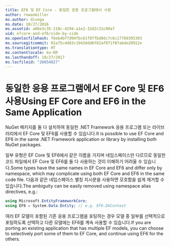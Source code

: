 ```yaml
---
title: EF6 및 EF Core - 동일한 응용 프로그램에서 사용
author: rowanmiller
ms.author: divega
ms.date: 10/27/2016
ms.assetid: a06e3c35-110c-4294-a1e2-32d2c31c90a7
uid: efcore-and-ef6/side-by-side
ms.openlocfilehash: f6eb4bf7d99fbc61f8ffbd0dc7c6c17789395303
ms.sourcegitcommit: 01a75cd483c1943ddd6f82af971f07abde20912e
ms.translationtype: HT
ms.contentlocale: ko-KR
ms.lasthandoff: 10/27/2017
ms.locfileid: "26054827"
---
```

# <a name="using-ef-core-and-ef6-in-the-same-application"></a><span data-ttu-id="3c694-102">동일한 응용 프로그램에서 EF Core 및 EF6 사용</span><span class="sxs-lookup"><span data-stu-id="3c694-102">Using EF Core and EF6 in the Same Application</span></span>

<span data-ttu-id="3c694-103">NuGet 패키지를 둘 다 설치하여 동일한 .NET Framework 응용 프로그램 또는 라이브러리에서 EF Core 및 EF6를 사용할 수 있습니다.</span><span class="sxs-lookup"><span data-stu-id="3c694-103">It is possible to use EF Core and EF6 in the same .NET Framework application or library by installing both NuGet packages.</span></span> 

<span data-ttu-id="3c694-104">일부 유형은 EF Core 및 EF6에서 같은 이름을 가지며 네임스페이스만 다르므로 동일한 코드 파일에서 EF Core 및 EF6를 둘 다 사용하는 것이 이해하기 어려울 수 있습니다.</span><span class="sxs-lookup"><span data-stu-id="3c694-104">Some types have the same names in EF Core and EF6 and differ only by namespace, which may complicate using both EF Core and EF6 in the same code file.</span></span> <span data-ttu-id="3c694-105">다음과 같은 네임스페이스 별칭 지시문을 사용하면 모호함을 쉽게 제거할 수 있습니다.</span><span class="sxs-lookup"><span data-stu-id="3c694-105">The ambiguity can be easily removed using namespace alias directives, e.g.:</span></span>

``` csharp
using Microsoft.EntityFrameworkCore;
using EF6 = System.Data.Entity; // e.g. EF6.DbContext
```

<span data-ttu-id="3c694-106">여러 EF 모델이 포함된 기존 응용 프로그램을 포팅하는 경우 모델 중 일부를 선택적으로 포팅하도록 선택하고 다른 모델에는 EF6를 계속 사용할 수 있습니다.</span><span class="sxs-lookup"><span data-stu-id="3c694-106">If you are porting an existing application that has multiple EF models, you can choose to selectively port some of them to EF Core, and continue using EF6 for the others.</span></span>
